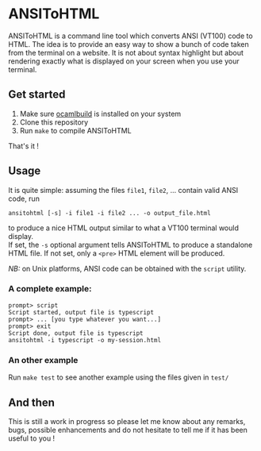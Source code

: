 # ANSIToHTML

ANSIToHTML is a command line tool which converts ANSI (VT100) code to HTML. The
idea is to provide an easy way to show a bunch of code taken from the terminal
on a website. It is not about syntax highlight but about rendering exactly what
is displayed on your screen when you use your terminal.

## Get started

1. Make sure [ocamlbuild](https://ocaml.org/learn/tutorials/ocamlbuild/) is
   installed on your system
2. Clone this repository
3. Run `make` to compile ANSIToHTML

That's it !

## Usage

It is quite simple: assuming the files `file1`, `file2`, ... contain valid ANSI
code, run

    ansitohtml [-s] -i file1 -i file2 ... -o output_file.html

to produce a nice HTML output similar to what a VT100 terminal would display.  
If set, the `-s` optional argument tells ANSIToHTML to produce a standalone HTML
file. If not set, only a `<pre>` HTML element will be produced.

_NB:_ on Unix platforms, ANSI code can be obtained with the `script` utility.

### A complete example:

    prompt> script
    Script started, output file is typescript
    prompt> ... [you type whatever you want...]
    prompt> exit
    Script done, output file is typescript
    ansitohtml -i typescript -o my-session.html

### An other example

Run `make test` to see another example using the files given in `test/`

## And then

This is still a work in progress so please let me know about any remarks, bugs,
possible enhancements and do not hesitate to tell me if it has been useful to
you !

